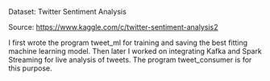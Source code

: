 Dataset: Twitter Sentiment Analysis

Source: https://www.kaggle.com/c/twitter-sentiment-analysis2

I first wrote the program tweet_ml for training and saving the best fitting machine learning model. 
Then later I worked on integrating Kafka and Spark Streaming for live analysis of tweets. 
The program tweet_consumer is for this purpose.
